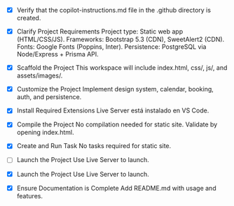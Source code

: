 - [x] Verify that the copilot-instructions.md file in the .github directory is created.

- [x] Clarify Project Requirements
	Project type: Static web app (HTML/CSS/JS). Frameworks: Bootstrap 5.3 (CDN), SweetAlert2 (CDN). Fonts: Google Fonts (Poppins, Inter). Persistence: PostgreSQL via Node/Express + Prisma API.

- [x] Scaffold the Project
	This workspace will include index.html, css/, js/, and assets/images/.

- [x] Customize the Project
	Implement design system, calendar, booking, auth, and persistence.

- [x] Install Required Extensions
	Live Server está instalado en VS Code.

- [x] Compile the Project
	No compilation needed for static site. Validate by opening index.html.

- [x] Create and Run Task
	No tasks required for static site.

- [ ] Launch the Project
	Use Live Server to launch.
 
- [x] Launch the Project
	Use Live Server to launch.

- [x] Ensure Documentation is Complete
	Add README.md with usage and features.
